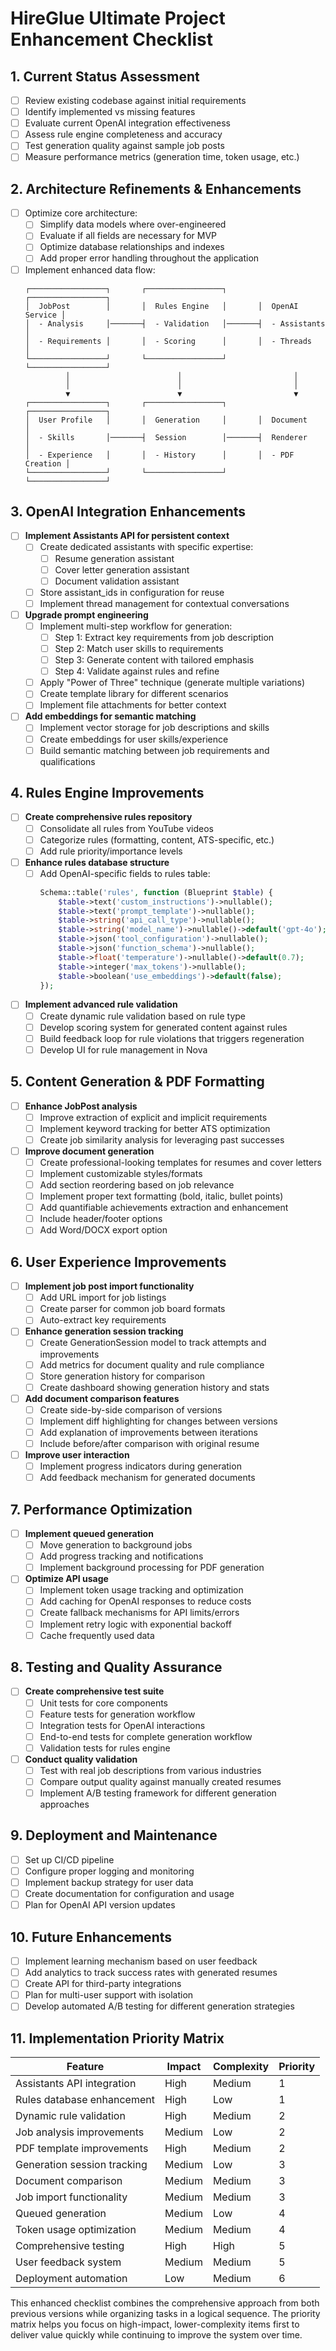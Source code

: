 # HireGlue Ultimate Project Enhancement Checklist

## 1. Current Status Assessment

- [ ] Review existing codebase against initial requirements
- [ ] Identify implemented vs missing features
- [ ] Evaluate current OpenAI integration effectiveness
- [ ] Assess rule engine completeness and accuracy
- [ ] Test generation quality against sample job posts
- [ ] Measure performance metrics (generation time, token usage, etc.)

## 2. Architecture Refinements & Enhancements

- [ ] Optimize core architecture:
    - [ ] Simplify data models where over-engineered
    - [ ] Evaluate if all fields are necessary for MVP
    - [ ] Optimize database relationships and indexes
    - [ ] Add proper error handling throughout the application

- [ ] Implement enhanced data flow:
  ```
  ┌─────────────────┐       ┌─────────────────┐       ┌─────────────────┐
  │  JobPost        │       │  Rules Engine   │       │  OpenAI Service │
  │  - Analysis     │───────┤  - Validation   │───────┤  - Assistants   │
  │  - Requirements │       │  - Scoring      │       │  - Threads      │
  └─────────────────┘       └─────────────────┘       └─────────────────┘
           │                        │                         │
           │                        │                         │
           ▼                        ▼                         ▼
  ┌─────────────────┐       ┌─────────────────┐       ┌─────────────────┐
  │  User Profile   │       │  Generation     │       │  Document       │
  │  - Skills       │───────┤  Session        │───────┤  Renderer       │
  │  - Experience   │       │  - History      │       │  - PDF Creation │
  └─────────────────┘       └─────────────────┘       └─────────────────┘
  ```

## 3. OpenAI Integration Enhancements

- [ ] **Implement Assistants API for persistent context**
    - [ ] Create dedicated assistants with specific expertise:
        - [ ] Resume generation assistant
        - [ ] Cover letter generation assistant
        - [ ] Document validation assistant
    - [ ] Store assistant_ids in configuration for reuse
    - [ ] Implement thread management for contextual conversations

- [ ] **Upgrade prompt engineering**
    - [ ] Implement multi-step workflow for generation:
        - [ ] Step 1: Extract key requirements from job description
        - [ ] Step 2: Match user skills to requirements
        - [ ] Step 3: Generate content with tailored emphasis
        - [ ] Step 4: Validate against rules and refine
    - [ ] Apply "Power of Three" technique (generate multiple variations)
    - [ ] Create template library for different scenarios
    - [ ] Implement file attachments for better context

- [ ] **Add embeddings for semantic matching**
    - [ ] Implement vector storage for job descriptions and skills
    - [ ] Create embeddings for user skills/experience
    - [ ] Build semantic matching between job requirements and qualifications

## 4. Rules Engine Improvements

- [ ] **Create comprehensive rules repository**
    - [ ] Consolidate all rules from YouTube videos
    - [ ] Categorize rules (formatting, content, ATS-specific, etc.)
    - [ ] Add rule priority/importance levels

- [ ] **Enhance rules database structure**
    - [ ] Add OpenAI-specific fields to rules table:
      ```php
      Schema::table('rules', function (Blueprint $table) {
          $table->text('custom_instructions')->nullable();
          $table->text('prompt_template')->nullable();
          $table->string('api_call_type')->nullable();
          $table->string('model_name')->nullable()->default('gpt-4o');
          $table->json('tool_configuration')->nullable();
          $table->json('function_schema')->nullable();
          $table->float('temperature')->nullable()->default(0.7);
          $table->integer('max_tokens')->nullable();
          $table->boolean('use_embeddings')->default(false);
      });
      ```

- [ ] **Implement advanced rule validation**
    - [ ] Create dynamic rule validation based on rule type
    - [ ] Develop scoring system for generated content against rules
    - [ ] Build feedback loop for rule violations that triggers regeneration
    - [ ] Develop UI for rule management in Nova

## 5. Content Generation & PDF Formatting

- [ ] **Enhance JobPost analysis**
    - [ ] Improve extraction of explicit and implicit requirements
    - [ ] Implement keyword tracking for better ATS optimization
    - [ ] Create job similarity analysis for leveraging past successes

- [ ] **Improve document generation**
    - [ ] Create professional-looking templates for resumes and cover letters
    - [ ] Implement customizable styles/formats
    - [ ] Add section reordering based on job relevance
    - [ ] Implement proper text formatting (bold, italic, bullet points)
    - [ ] Add quantifiable achievements extraction and enhancement
    - [ ] Include header/footer options
    - [ ] Add Word/DOCX export option

## 6. User Experience Improvements

- [ ] **Implement job post import functionality**
    - [ ] Add URL import for job listings
    - [ ] Create parser for common job board formats
    - [ ] Auto-extract key requirements

- [ ] **Enhance generation session tracking**
    - [ ] Create GenerationSession model to track attempts and improvements
    - [ ] Add metrics for document quality and rule compliance
    - [ ] Store generation history for comparison
    - [ ] Create dashboard showing generation history and stats

- [ ] **Add document comparison features**
    - [ ] Create side-by-side comparison of versions
    - [ ] Implement diff highlighting for changes between versions
    - [ ] Add explanation of improvements between iterations
    - [ ] Include before/after comparison with original resume

- [ ] **Improve user interaction**
    - [ ] Implement progress indicators during generation
    - [ ] Add feedback mechanism for generated documents

## 7. Performance Optimization

- [ ] **Implement queued generation**
    - [ ] Move generation to background jobs
    - [ ] Add progress tracking and notifications
    - [ ] Implement background processing for PDF generation

- [ ] **Optimize API usage**
    - [ ] Implement token usage tracking and optimization
    - [ ] Add caching for OpenAI responses to reduce costs
    - [ ] Create fallback mechanisms for API limits/errors
    - [ ] Implement retry logic with exponential backoff
    - [ ] Cache frequently used data

## 8. Testing and Quality Assurance

- [ ] **Create comprehensive test suite**
    - [ ] Unit tests for core components
    - [ ] Feature tests for generation workflow
    - [ ] Integration tests for OpenAI interactions
    - [ ] End-to-end tests for complete generation workflow
    - [ ] Validation tests for rules engine

- [ ] **Conduct quality validation**
    - [ ] Test with real job descriptions from various industries
    - [ ] Compare output quality against manually created resumes
    - [ ] Implement A/B testing framework for different generation approaches

## 9. Deployment and Maintenance

- [ ] Set up CI/CD pipeline
- [ ] Configure proper logging and monitoring
- [ ] Implement backup strategy for user data
- [ ] Create documentation for configuration and usage
- [ ] Plan for OpenAI API version updates

## 10. Future Enhancements

- [ ] Implement learning mechanism based on user feedback
- [ ] Add analytics to track success rates with generated resumes
- [ ] Create API for third-party integrations
- [ ] Plan for multi-user support with isolation
- [ ] Develop automated A/B testing for different generation strategies

## 11. Implementation Priority Matrix

| Feature | Impact | Complexity | Priority |
|---------|--------|------------|----------|
| Assistants API integration | High | Medium | 1 |
| Rules database enhancement | High | Low | 1 |
| Dynamic rule validation | High | Medium | 2 |
| Job analysis improvements | Medium | Low | 2 |
| PDF template improvements | High | Medium | 2 |
| Generation session tracking | Medium | Low | 3 |
| Document comparison | Medium | Medium | 3 |
| Job import functionality | Medium | Medium | 3 |
| Queued generation | Medium | Low | 4 |
| Token usage optimization | Medium | Medium | 4 |
| Comprehensive testing | High | High | 5 |
| User feedback system | Medium | Medium | 5 |
| Deployment automation | Low | Medium | 6 |

This enhanced checklist combines the comprehensive approach from both previous versions while organizing tasks in a logical sequence. The priority matrix helps you focus on high-impact, lower-complexity items first to deliver value quickly while continuing to improve the system over time.
